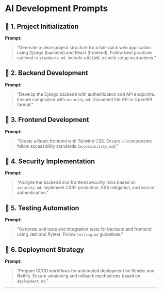 # AI Development Prompts  

## 🔹 1. Project Initialization  
**Prompt:**  
> "Generate a clean project structure for a full-stack web application using Django (backend) and React (frontend). Follow best practices outlined in `standards.md`. Include a `README.md` with setup instructions."  

## 🔹 2. Backend Development  
**Prompt:**  
> "Develop the Django backend with authentication and API endpoints. Ensure compliance with `security.md`. Document the API in OpenAPI format."  

## 🔹 3. Frontend Development  
**Prompt:**  
> "Create a React frontend with Tailwind CSS. Ensure UI components follow accessibility standards (`accessibility.md`)."  

## 🔹 4. Security Implementation  
**Prompt:**  
> "Analyze the backend and frontend security risks based on `security.md`. Implement CSRF protection, XSS mitigation, and secure authentication."  

## 🔹 5. Testing Automation  
**Prompt:**  
> "Generate unit tests and integration tests for backend and frontend using Jest and Pytest. Follow `testing.md` guidelines."  

## 🔹 6. Deployment Strategy  
**Prompt:**  
> "Prepare CI/CD workflows for automated deployment on Render and Netlify. Ensure versioning and rollback mechanisms based on `deployment.md`."  

---